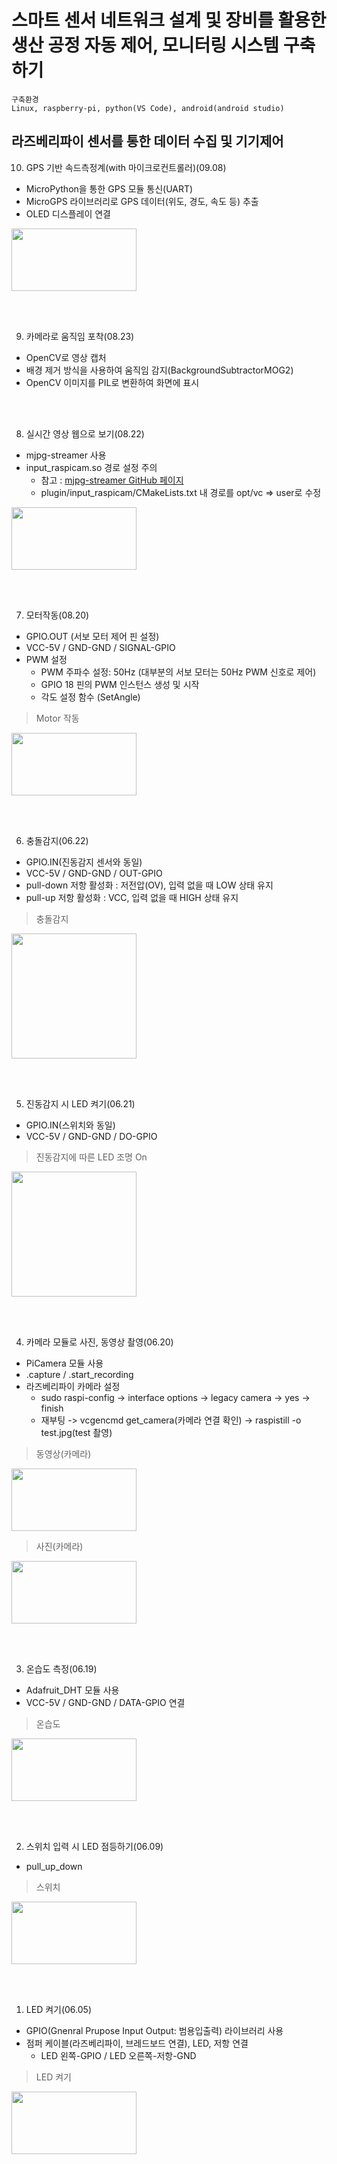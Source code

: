 # 스마트 센서 네트워크 설계 및 장비를 활용한 생산 공정 자동 제어, 모니터링 시스템 구축하기

```
구축환경
Linux, raspberry-pi, python(VS Code), android(android studio)
```

## 라즈베리파이 센서를 통한 데이터 수집 및 기기제어

10. GPS 기반 속드측정계(with 마이크로컨트롤러)(09.08)
- MicroPython을 통한 GPS 모듈 통신(UART)
- MicroGPS 라이브러리로 GPS 데이터(위도, 경도, 속도 등) 추출
- OLED 디스플레이 연결
<img width="200" height="100" src="https://github.com/HyeongChank/smart_sensor_control/assets/122770625/6a76803d-6c17-492b-8b00-50c8d4458066"/>

<br><br>


9. 카메라로 움직임 포착(08.23)
- OpenCV로 영상 캡처
- 배경 제거 방식을 사용하여 움직임 감지(BackgroundSubtractorMOG2)
- OpenCV 이미지를 PIL로 변환하여 화면에 표시

<br><br>

8. 실시간 영상 웹으로 보기(08.22)
- mjpg-streamer 사용
- input_raspicam.so 경로 설정 주의
    - 참고 : [mjpg-streamer GitHub 페이지](https://github.com/jacksonliam/mjpg-streamer)
    - plugin/input_raspicam/CMakeLists.txt 내 경로를 opt/vc => user로 수정
<img width="200" height="100" src="https://github.com/HyeongChank/smart_sensor_control/assets/122770625/5b8531af-4229-464d-ae46-0d8bc6814e1f"/>

<br><br>

7. 모터작동(08.20)
- GPIO.OUT (서보 모터 제어 핀 설정)
- VCC-5V / GND-GND / SIGNAL-GPIO
- PWM 설정
    - PWM 주파수 설정: 50Hz (대부분의 서보 모터는 50Hz PWM 신호로 제어)
    - GPIO 18 핀의 PWM 인스턴스 생성 및 시작
    - 각도 설정 함수 (SetAngle)

> Motor 작동
<img width="200" height="100" src="https://github.com/HyeongChank/smart_sensor_control/assets/122770625/dfd834cc-00de-4e6c-89b7-aec8ed977aba"/>

<br><br>

6. 충돌감지(06.22)
- GPIO.IN(진동감지 센서와 동일)
- VCC-5V / GND-GND / OUT-GPIO
- pull-down 저항 활성화 : 저전압(OV), 입력 없을 때 LOW 상태 유지
- pull-up 저항 활성화 : VCC, 입력 없을 때 HIGH 상태 유지

> 충돌감지
<img width="200" height="200" src="https://github.com/HyeongChank/Raspberry_pi/assets/122770625/c9e7f7f3-7599-46c6-80fd-6ed4fffc13b8"/>

<br><br>

5. 진동감지 시 LED 켜기(06.21)
- GPIO.IN(스위치와 동일)
- VCC-5V / GND-GND / DO-GPIO

> 진동감지에 따른 LED 조명 On
<img width="200" height="200" src="https://github.com/HyeongChank/Raspberry_pi/assets/122770625/0d671ea5-7567-4161-9b9c-fba7abc75560"/>

<br><br>

4. 카메라 모듈로 사진, 동영상 촬영(06.20)
- PiCamera 모듈 사용
- .capture / .start_recording
- 라즈베리파이 카메라 설정
    - sudo raspi-config -> interface options -> legacy camera -> yes -> finish
    - 재부팅 -> vcgencmd get_camera(카메라 연결 확인) -> raspistill -o test.jpg(test 촬영)

> 동영상(카메라)
<img width="200" height="100" src="https://github.com/HyeongChank/Raspberry_pi/assets/122770625/b2269571-27de-4cec-ab94-c4ab68821a6c"/>

> 사진(카메라)
<img width="200" height="100" src="https://github.com/HyeongChank/Raspberry_pi/assets/122770625/114b1aa8-c49f-45ab-9340-eeb5bd8a9e54"/>

<br><br>

3. 온습도 측정(06.19)
- Adafruit_DHT 모듈 사용
- VCC-5V / GND-GND / DATA-GPIO 연결

> 온습도
<img width="200" height="100" src="https://github.com/HyeongChank/Raspberry_pi/assets/122770625/e919baae-1be2-4c43-a0fe-ba2997a9dc58"/>

<br><br>

2. 스위치 입력 시 LED 점등하기(06.09)
- pull_up_down

> 스위치
<img width="200" height="100" src="https://github.com/HyeongChank/Raspberry_pi/assets/122770625/4ecca2e1-a5e6-47e0-8b33-2d3f8ff8b52b"/>

<br><br>

1. LED 켜기(06.05)
- GPIO(Gnenral Prupose Input Output: 범용입출력) 라이브러리 사용
- 점퍼 케이블(라즈베리파이, 브레드보드 연결), LED, 저항 연결
    - LED 왼쪽-GPIO / LED 오른쪽-저항-GND

> LED 켜기
<img width="200" height="100" src="https://github.com/HyeongChank/Raspberry_pi/assets/122770625/083a0c25-f94a-447f-9058-7998667e6243"/>


